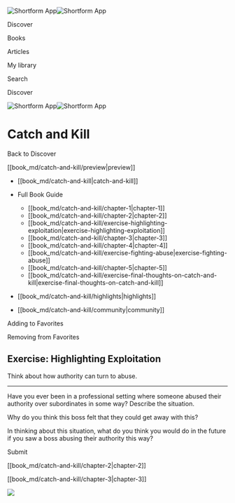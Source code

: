 ![Shortform App](/img/logo.36a2399e.svg)![Shortform App](/img/logo-dark.70c1b072.svg)

Discover

Books

Articles

My library

Search

Discover

![Shortform App](/img/logo.36a2399e.svg)![Shortform App](/img/logo-dark.70c1b072.svg)

# Catch and Kill

Back to Discover

[[book_md/catch-and-kill/preview|preview]]

  * [[book_md/catch-and-kill|catch-and-kill]]
  * Full Book Guide

    * [[book_md/catch-and-kill/chapter-1|chapter-1]]
    * [[book_md/catch-and-kill/chapter-2|chapter-2]]
    * [[book_md/catch-and-kill/exercise-highlighting-exploitation|exercise-highlighting-exploitation]]
    * [[book_md/catch-and-kill/chapter-3|chapter-3]]
    * [[book_md/catch-and-kill/chapter-4|chapter-4]]
    * [[book_md/catch-and-kill/exercise-fighting-abuse|exercise-fighting-abuse]]
    * [[book_md/catch-and-kill/chapter-5|chapter-5]]
    * [[book_md/catch-and-kill/exercise-final-thoughts-on-catch-and-kill|exercise-final-thoughts-on-catch-and-kill]]
  * [[book_md/catch-and-kill/highlights|highlights]]
  * [[book_md/catch-and-kill/community|community]]



Adding to Favorites 

Removing from Favorites 

## Exercise: Highlighting Exploitation

Think about how authority can turn to abuse.

* * *

Have you ever been in a professional setting where someone abused their authority over subordinates in some way? Describe the situation.

Why do you think this boss felt that they could get away with this?

In thinking about this situation, what do you think you would do in the future if you saw a boss abusing their authority this way?

Submit 

[[book_md/catch-and-kill/chapter-2|chapter-2]]

[[book_md/catch-and-kill/chapter-3|chapter-3]]

![](https://bat.bing.com/action/0?ti=56018282&Ver=2&mid=9378e9cc-67cc-40af-97f6-2f106165fdc3&sid=49fff5b0636c11eeb9c611038afc8668&vid=4a005010636c11ee80c703d4c4a7acd5&vids=0&msclkid=N&pi=0&lg=en-US&sw=800&sh=600&sc=24&nwd=1&tl=Shortform%20%7C%20Book&p=https%3A%2F%2Fwww.shortform.com%2Fapp%2Fbook%2Fcatch-and-kill%2Fexercise-highlighting-exploitation&r=&lt=449&evt=pageLoad&sv=1&rn=728248)

